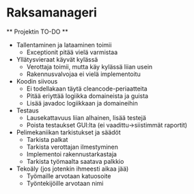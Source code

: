 Raksamanageri
=============

** Projektin TO-DO **

* Tallentaminen ja lataaminen toimii
	+ Exceptionit pitää vielä varmistaa
* Yllätysvieraat käyvät kylässä
	+ Verottaja toimii, mutta käy kylässä liian usein
	+ Rakennusvalvojaa ei vielä implementoitu
* Koodin siivous
	+ Ei todellakaan täytä cleancode-periaatteita
	+ Pitää eriyttää logiikka domaineista ja guista
	+ Lisää javadoc logiikkaan ja domaineihin
* Testaus
	+ Lausekattavuus liian alhainen, lisää testejä
	+ Poista testaukset GUI:lta (ei vaadittu->siistimmät raportit)
* Pelimekaniikan tarkistukset ja säädöt
	+ Tarkista palkat
	+ Tarkista verottajan ilmestyminen
	+ Implementoi rakennustarkastaja
	+ Tarkista työmaalta saatava palkkio
* Tekoäly (jos jotenkin ihmeesti aikaa jää)
	+ Työmaille arvotaan katuosoite
	+ Työntekijöille arvotaan nimi



